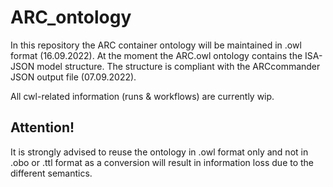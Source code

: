 # ARC_ontology

In this repository the ARC container ontology will be maintained in .owl format (16.09.2022). At the moment the ARC.owl ontology contains the ISA-JSON model structure. The structure is compliant with the ARCcommander JSON output file (07.09.2022). 

All cwl-related information (runs & workflows) are currently wip. 

## **Attention!**
It is strongly advised to reuse the ontology in .owl format only and not in .obo or .ttl format as a conversion will result in information loss due to the different semantics.
